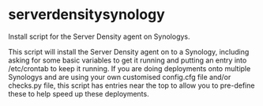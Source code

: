 # serverdensitysynology
Install script for the Server Density agent on Synologys.

This script will install the Server Density agent on to a Synology, including asking for some basic variables to get it running and putting an entry into /etc/crontab to keep it running.
If you are doing deployments onto multiple Synologys and are using your own customised config.cfg file and/or checks.py file, this script has entries near the top to allow you to pre-define these to help speed up these deployments.
